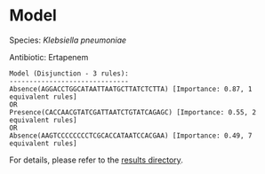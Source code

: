 
# Model

Species: *Klebsiella pneumoniae*

Antibiotic: Ertapenem

```
Model (Disjunction - 3 rules):
------------------------------
Absence(AGGACCTGGCATAATTAATGCTTATCTCTTA) [Importance: 0.87, 1 equivalent rules]
OR
Presence(CACCAACGTATCGATTAATCTGTATCAGAGC) [Importance: 0.55, 2 equivalent rules]
OR
Absence(AAGTCCCCCCCCTCGCACCATAATCCACGAA) [Importance: 0.49, 7 equivalent rules]

```

For details, please refer to the [results directory](../../../../../results/scm_b/klebsiella%20pneumoniae/ertapenem/repeat_2/).

